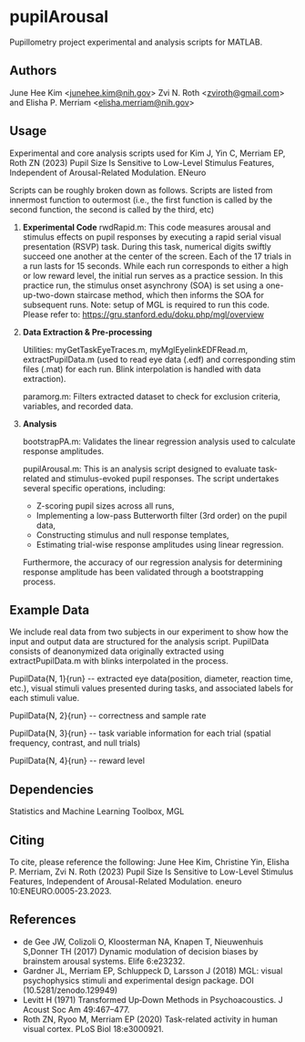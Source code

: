 # pupilArousal
Pupillometry project experimental and analysis scripts for MATLAB.

## Authors ########################################################
June Hee Kim &lt;<junehee.kim@nih.gov>&gt; Zvi N. Roth &lt;<zviroth@gmail.com>&gt; and Elisha P. Merriam &lt;<elisha.merriam@nih.gov>&gt; 

## Usage ##########################################################
Experimental and core analysis scripts used for Kim J, Yin C, Merriam EP, Roth ZN (2023) Pupil Size Is Sensitive to Low-Level Stimulus Features, Independent of Arousal-Related Modulation. ENeuro 

Scripts can be roughly broken down as follows. Scripts are listed from innermost function to outermost (i.e., the first function is called by the second function, the second is called by the third, etc)

1. **Experimental Code**
   rwdRapid.m: This code measures arousal and stimulus effects on pupil responses by executing a rapid serial visual presentation (RSVP) task. During this task, numerical digits swiftly succeed one another at the center of the screen. Each of the 17 trials in a run lasts for 15 seconds. While each run corresponds to either a high or low reward level, the initial run serves as a practice session. In this practice run, the stimulus onset asynchrony (SOA) is set using a one-up-two-down staircase method, which then informs the SOA for subsequent runs. Note: setup of MGL is required to run this code. Please refer to: https://gru.stanford.edu/doku.php/mgl/overview
   
3. **Data Extraction & Pre-processing**

   Utilities: myGetTaskEyeTraces.m, myMglEyelinkEDFRead.m,  extractPupilData.m (used to read eye data (.edf) and corresponding stim files (.mat) for each run. Blink interpolation is handled with data extraction).

   paramorg.m: Filters extracted dataset to check for exclusion criteria, variables, and recorded data.
   
4. **Analysis**

   bootstrapPA.m: Validates the linear regression analysis used to calculate response amplitudes.
   
   pupilArousal.m: This is an analysis script designed to evaluate task-related and stimulus-evoked pupil responses. The script undertakes several specific operations, including:

   * Z-scoring pupil sizes across all runs,
   * Implementing a low-pass Butterworth filter (3rd order) on the pupil data,
   * Constructing stimulus and null response templates,
   * Estimating trial-wise response amplitudes using linear regression.

   Furthermore, the accuracy of our regression analysis for determining response amplitude has been validated through a bootstrapping process.
   
## Example Data ###################################################
We include real data from two subjects in our experiment to show how the input and output data are structured for the analysis script. PupilData consists of deanonymized data originally extracted using extractPupilData.m with blinks interpolated in the process.

PupilData{N, 1}{run} -- extracted eye data(position, diameter, reaction time, etc.), visual stimuli values presented during tasks, and associated labels for each stimuli value. 

PupilData{N, 2}{run} -- correctness and sample rate

PupilData{N, 3}{run} -- task variable information for each trial (spatial frequency, contrast, and null trials) 

PupilData{N, 4}{run} -- reward level

## Dependencies ###################################################
Statistics and Machine Learning Toolbox, MGL

## Citing #########################################################

To cite, please reference the following: June Hee Kim, Christine Yin, Elisha P. Merriam, Zvi N. Roth (2023) Pupil Size Is Sensitive to Low-Level Stimulus Features, Independent of Arousal-Related Modulation. eneuro 10:ENEURO.0005-23.2023.

## References #####################################################

* de Gee JW, Colizoli O, Kloosterman NA, Knapen T, Nieuwenhuis S,Donner TH (2017) Dynamic modulation of decision biases by brainstem arousal systems. Elife 6:e23232.
* Gardner JL, Merriam EP, Schluppeck D, Larsson J (2018) MGL: visual psychophysics stimuli and experimental design package. DOI (10.5281/zenodo.129949)
* Levitt H (1971) Transformed Up‐Down Methods in Psychoacoustics. J Acoust Soc Am 49:467–477.
* Roth ZN, Ryoo M, Merriam EP (2020) Task-related activity in human visual cortex. PLoS Biol 18:e3000921.

